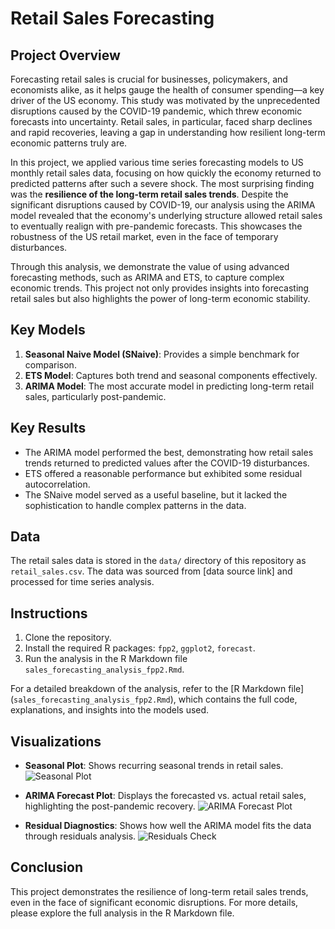 # Retail Sales Forecasting

## Project Overview

Forecasting retail sales is crucial for businesses, policymakers, and economists alike, as it helps gauge the health of consumer spending—a key driver of the US economy. This study was motivated by the unprecedented disruptions caused by the COVID-19 pandemic, which threw economic forecasts into uncertainty. Retail sales, in particular, faced sharp declines and rapid recoveries, leaving a gap in understanding how resilient long-term economic patterns truly are.

In this project, we applied various time series forecasting models to US monthly retail sales data, focusing on how quickly the economy returned to predicted patterns after such a severe shock. The most surprising finding was the **resilience of the long-term retail sales trends**. Despite the significant disruptions caused by COVID-19, our analysis using the ARIMA model revealed that the economy's underlying structure allowed retail sales to eventually realign with pre-pandemic forecasts. This showcases the robustness of the US retail market, even in the face of temporary disturbances.

Through this analysis, we demonstrate the value of using advanced forecasting methods, such as ARIMA and ETS, to capture complex economic trends. This project not only provides insights into forecasting retail sales but also highlights the power of long-term economic stability.

## Key Models
1. **Seasonal Naive Model (SNaive)**: Provides a simple benchmark for comparison.
2. **ETS Model**: Captures both trend and seasonal components effectively.
3. **ARIMA Model**: The most accurate model in predicting long-term retail sales, particularly post-pandemic.

## Key Results
- The ARIMA model performed the best, demonstrating how retail sales trends returned to predicted values after the COVID-19 disturbances.
- ETS offered a reasonable performance but exhibited some residual autocorrelation.
- The SNaive model served as a useful baseline, but it lacked the sophistication to handle complex patterns in the data.

## Data
The retail sales data is stored in the `data/` directory of this repository as `retail_sales.csv`. The data was sourced from [data source link] and processed for time series analysis.

## Instructions
1. Clone the repository.
2. Install the required R packages: `fpp2`, `ggplot2`, `forecast`.
3. Run the analysis in the R Markdown file `sales_forecasting_analysis_fpp2.Rmd`.

For a detailed breakdown of the analysis, refer to the [R Markdown file] (`sales_forecasting_analysis_fpp2.Rmd`), which contains the full code, explanations, and insights into the models used.

## Visualizations
- **Seasonal Plot**: Shows recurring seasonal trends in retail sales.
  ![Seasonal Plot](link-to-image)
  
- **ARIMA Forecast Plot**: Displays the forecasted vs. actual retail sales, highlighting the post-pandemic recovery.
  ![ARIMA Forecast Plot](link-to-image)

- **Residual Diagnostics**: Shows how well the ARIMA model fits the data through residuals analysis.
  ![Residuals Check](link-to-image)

## Conclusion
This project demonstrates the resilience of long-term retail sales trends, even in the face of significant economic disruptions. For more details, please explore the full analysis in the R Markdown file.

